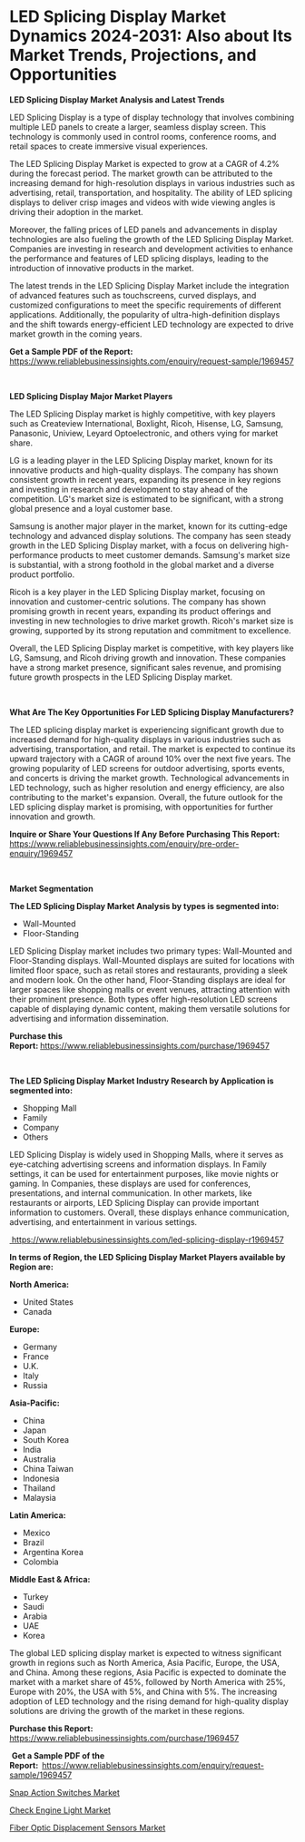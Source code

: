 <p><h1>LED Splicing Display Market Dynamics 2024-2031: Also about Its Market Trends, Projections, and Opportunities</h1></p><p><strong>LED Splicing Display Market Analysis and Latest Trends</strong></p>
<p><p>LED Splicing Display is a type of display technology that involves combining multiple LED panels to create a larger, seamless display screen. This technology is commonly used in control rooms, conference rooms, and retail spaces to create immersive visual experiences.</p><p>The LED Splicing Display Market is expected to grow at a CAGR of 4.2% during the forecast period. The market growth can be attributed to the increasing demand for high-resolution displays in various industries such as advertising, retail, transportation, and hospitality. The ability of LED splicing displays to deliver crisp images and videos with wide viewing angles is driving their adoption in the market.</p><p>Moreover, the falling prices of LED panels and advancements in display technologies are also fueling the growth of the LED Splicing Display Market. Companies are investing in research and development activities to enhance the performance and features of LED splicing displays, leading to the introduction of innovative products in the market.</p><p>The latest trends in the LED Splicing Display Market include the integration of advanced features such as touchscreens, curved displays, and customized configurations to meet the specific requirements of different applications. Additionally, the popularity of ultra-high-definition displays and the shift towards energy-efficient LED technology are expected to drive market growth in the coming years.</p></p>
<p><strong>Get a Sample PDF of the Report:&nbsp;</strong> <a href="https://www.reliablebusinessinsights.com/enquiry/request-sample/1969457">https://www.reliablebusinessinsights.com/enquiry/request-sample/1969457</a></p>
<p>&nbsp;</p>
<p><strong>LED Splicing Display Major Market Players</strong></p>
<p><p>The LED Splicing Display market is highly competitive, with key players such as Createview International, Boxlight, Ricoh, Hisense, LG, Samsung, Panasonic, Uniview, Leyard Optoelectronic, and others vying for market share. </p><p>LG is a leading player in the LED Splicing Display market, known for its innovative products and high-quality displays. The company has shown consistent growth in recent years, expanding its presence in key regions and investing in research and development to stay ahead of the competition. LG's market size is estimated to be significant, with a strong global presence and a loyal customer base.</p><p>Samsung is another major player in the market, known for its cutting-edge technology and advanced display solutions. The company has seen steady growth in the LED Splicing Display market, with a focus on delivering high-performance products to meet customer demands. Samsung's market size is substantial, with a strong foothold in the global market and a diverse product portfolio.</p><p>Ricoh is a key player in the LED Splicing Display market, focusing on innovation and customer-centric solutions. The company has shown promising growth in recent years, expanding its product offerings and investing in new technologies to drive market growth. Ricoh's market size is growing, supported by its strong reputation and commitment to excellence.</p><p>Overall, the LED Splicing Display market is competitive, with key players like LG, Samsung, and Ricoh driving growth and innovation. These companies have a strong market presence, significant sales revenue, and promising future growth prospects in the LED Splicing Display market.</p></p>
<p>&nbsp;</p>
<p><strong>What Are The Key Opportunities For LED Splicing Display Manufacturers?</strong></p>
<p><p>The LED splicing display market is experiencing significant growth due to increased demand for high-quality displays in various industries such as advertising, transportation, and retail. The market is expected to continue its upward trajectory with a CAGR of around 10% over the next five years. The growing popularity of LED screens for outdoor advertising, sports events, and concerts is driving the market growth. Technological advancements in LED technology, such as higher resolution and energy efficiency, are also contributing to the market's expansion. Overall, the future outlook for the LED splicing display market is promising, with opportunities for further innovation and growth.</p></p>
<p><strong>Inquire or Share Your Questions If Any Before Purchasing This Report:</strong> <a href="https://www.reliablebusinessinsights.com/enquiry/pre-order-enquiry/1969457">https://www.reliablebusinessinsights.com/enquiry/pre-order-enquiry/1969457</a></p>
<p>&nbsp;</p>
<p><strong>Market Segmentation</strong></p>
<p><strong>The LED Splicing Display Market Analysis by types is segmented into:</strong></p>
<p><ul><li>Wall-Mounted</li><li>Floor-Standing</li></ul></p>
<p><p>LED Splicing Display market includes two primary types: Wall-Mounted and Floor-Standing displays. Wall-Mounted displays are suited for locations with limited floor space, such as retail stores and restaurants, providing a sleek and modern look. On the other hand, Floor-Standing displays are ideal for larger spaces like shopping malls or event venues, attracting attention with their prominent presence. Both types offer high-resolution LED screens capable of displaying dynamic content, making them versatile solutions for advertising and information dissemination.</p></p>
<p><strong>Purchase this Report:&nbsp;</strong><a href="https://www.reliablebusinessinsights.com/purchase/1969457">https://www.reliablebusinessinsights.com/purchase/1969457</a></p>
<p>&nbsp;</p>
<p><strong>The LED Splicing Display Market Industry Research by Application is segmented into:</strong></p>
<p><ul><li>Shopping Mall</li><li>Family</li><li>Company</li><li>Others</li></ul></p>
<p><p>LED Splicing Display is widely used in Shopping Malls, where it serves as eye-catching advertising screens and information displays. In Family settings, it can be used for entertainment purposes, like movie nights or gaming. In Companies, these displays are used for conferences, presentations, and internal communication. In other markets, like restaurants or airports, LED Splicing Display can provide important information to customers. Overall, these displays enhance communication, advertising, and entertainment in various settings.</p></p>
<p><a href="https://www.reliablebusinessinsights.com/led-splicing-display-r1969457">&nbsp;https://www.reliablebusinessinsights.com/led-splicing-display-r1969457</a></p>
<p><strong>In terms of Region, the LED Splicing Display Market Players available by Region are:</strong></p>
<p>
    <p> <strong> North America: </strong>
        <ul>
            <li>United States</li>
            <li>Canada</li>
        </ul>
        </p> 
    <p> <strong> Europe: </strong>
        <ul>
            <li>Germany</li>
            <li>France</li>
            <li>U.K.</li>
            <li>Italy</li>
            <li>Russia</li>
        </ul>
        </p> 
    <p> <strong> Asia-Pacific: </strong>
        <ul>
            <li>China</li>
            <li>Japan</li>
            <li>South Korea</li>
            <li>India</li>
            <li>Australia</li>
            <li>China Taiwan</li>
            <li>Indonesia</li>
            <li>Thailand</li>
            <li>Malaysia</li>
        </ul>
        </p> 
    <p> <strong> Latin America: </strong>
        <ul>
            <li>Mexico</li>
            <li>Brazil</li>
            <li>Argentina Korea</li>
            <li>Colombia</li>
        </ul>
        </p> 
    <p> <strong> Middle East & Africa: </strong>
        <ul>
            <li>Turkey</li>
            <li>Saudi</li>
            <li>Arabia</li>
            <li>UAE</li>
            <li>Korea</li>
        </ul>
    </p>
    </p>
<p><p>The global LED splicing display market is expected to witness significant growth in regions such as North America, Asia Pacific, Europe, the USA, and China. Among these regions, Asia Pacific is expected to dominate the market with a market share of 45%, followed by North America with 25%, Europe with 20%, the USA with 5%, and China with 5%. The increasing adoption of LED technology and the rising demand for high-quality display solutions are driving the growth of the market in these regions.</p></p>
<p><strong>Purchase this Report: </strong><a href="https://www.reliablebusinessinsights.com/purchase/1969457">https://www.reliablebusinessinsights.com/purchase/1969457</a></p>
<p>&nbsp;<strong>Get a Sample PDF of the Report:&nbsp;&nbsp;</strong><a href="https://www.reliablebusinessinsights.com/enquiry/request-sample/1969457">https://www.reliablebusinessinsights.com/enquiry/request-sample/1969457</a></p>
<p><strong></strong></p>
<p><p><a href="https://github.com/sonuprakash1/Market-Research-Report-List-3/blob/main/snap-action-switches-market.md">Snap Action Switches Market</a></p><p><a href="https://github.com/Whitneyboyettebo9kiw7yr13/Market-Research-Report-List-3/blob/main/check-engine-light-market.md">Check Engine Light Market</a></p><p><a href="https://github.com/JeanneSawayn2023/Market-Research-Report-List-1/blob/main/fiber-optic-displacement-sensors-market.md">Fiber Optic Displacement Sensors Market</a></p></p>